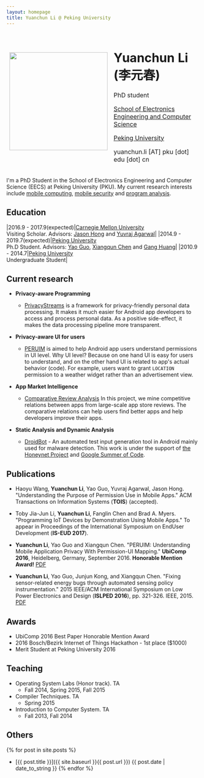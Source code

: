 ```yaml
---
layout: homepage
title: Yuanchun Li @ Peking University
---
```


<table style="border-style:none">
<tbody style="border-style:hidden">
<tr>
  <td><img width="256px" src="{{site.baseurl}}/static/figure/avatar_201603.jpg"></td>
  <td>
    <h1>Yuanchun Li (李元春)</h1>
    <p>PhD student</p>
    <p class="margin-small"><a href="http://eecs.pku.edu.cn/">School of Electronics Engineering and Computer Science</a></p>
    <p class="margin-small"><a href="http://www.pku.edu.cn/">Peking University</a></p>
    <p>yuanchun.li [AT] pku [dot] edu [dot] cn</p>
  </td>

</tr>
</tbody>
</table>

I'm a PhD Student in the School of Electronics Engineering and Computer Science (EECS) at Peking University (PKU).
My current research interests include
[mobile computing](https://en.wikipedia.org/wiki/Mobile_computing),
[mobile security](https://en.wikipedia.org/wiki/Mobile_security) and
[program analysis](https://en.wikipedia.org/wiki/Program_analysis).

## Education

|2016.9 - 2017.9(expected)|[Carnegie Mellon University](http://www.cmu.edu/)<br>Visiting Scholar. Advisors: [Jason Hong](http://www.cs.cmu.edu/~jasonh/) and [Yuvraj Agarwal](http://www.synergylabs.org/yuvraj/)|
|2014.9 - 2019.7(expected)|[Peking University](http://www.pku.edu.cn/)<br>Ph.D Student. Advisors: [Yao Guo](http://sei.pku.edu.cn/~yaoguo/), [Xiangqun Chen](https://www.coursera.org/instructor/chenxiangqun) and [Gang Huang](http://sei.pku.edu.cn/~huanggang/index_en.htm)|
|2010.9 - 2014.7|[Peking University](http://www.pku.edu.cn/)<br>Undergraduate Student|

## Current research

+ **Privacy-aware Programming**
    + [PrivacyStreams](https://privacystreams.github.io) is a framework for privacy-friendly personal data processing.
    It makes it much easier for Android app developers to access and process personal data.
    As a positive side-effect, it makes the data processing pipeline more transparent.

+ **Privacy-aware UI for users**
    + [PERUIM](https://github.com/ylimit/uiAnalysis) is aimed to help Android app users understand permissions in UI level.
    Why UI level? Because on one hand UI is easy for users to understand, and on the other hand UI is related to app's actual behavior (code).
    For example, users want to grant `LOCATION` permission to a weather widget rather than an advertisement view.

+ **App Market Intelligence**
    + [Comparative Review Analysis](https://github.com/ylimit/app-review-search)
    In this project, we mine competitive relations between apps from large-scale app store reviews.
    The comparative relations can help users find better apps and help developers improve their apps.

+ **Static Analysis and Dynamic Analysis**
    + [DroidBot](https://github.com/ylimit/droidbot) - An automated test input generation tool in Android mainly used for malware detection.
    This work is under the support of [the Honeynet Project](http://honeynet.org/node/1317) and [Google Summer of Code](https://developers.google.com/open-source/gsoc/).
    
## Publications

- Haoyu Wang, **Yuanchun Li**, Yao Guo, Yuvraj Agarwal, Jason Hong. "Understanding the Purpose of Permission Use in Mobile Apps." ACM Transactions on Information Systems (**TOIS**) (accepted).

- Toby Jia-Jun Li, **Yuanchun Li**, Fanglin Chen and Brad A. Myers. "Programming IoT Devices by Demonstration Using Mobile Apps." To appear in Proceedings of the International Symposium on EndUser Development (**IS-EUD 2017**).

- **Yuanchun Li**, Yao Guo and Xiangqun Chen. "PERUIM: Understanding Mobile Application Privacy With Permission-UI Mapping." **UbiComp 2016**, Heidelberg, Germany, September 2016. **Honorable Mention Award!** [PDF]({{site.baseurl}}/static/files/UbiComp2016.pdf)

- **Yuanchun Li**, Yao Guo, Junjun Kong, and Xiangqun Chen. "Fixing sensor-related energy bugs through automated sensing policy instrumentation." 2015 IEEE/ACM International Symposium on Low Power Electronics and Design (**ISLPED 2016**), pp. 321-326. IEEE, 2015. [PDF]({{site.baseurl}}/static/files/ISLPED2015.pdf)

## Awards

+ UbiComp 2016 Best Paper Honorable Mention Award
+ 2016 Bosch/Bezirk Internet of Things Hackathon - 1st place ($1000)
+ Merit Student at Peking University 2016

## Teaching

* Operating System Labs (Honor track). TA
    * Fall 2014, Spring 2015, Fall 2015
* Compiler Techniques. TA
    * Spring 2015
* Introduction to Computer System. TA
    * Fall 2013, Fall 2014

## Others

{% for post in site.posts %}
+ [{{ post.title }}]({{ site.baseurl }}{{ post.url }}) {{ post.date | date_to_string }}
{% endfor %}